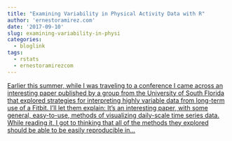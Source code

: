 ```yaml
---
title: "Examining Variability in Physical Activity Data with R"
author: 'ernestoramirez.com'
date: '2017-09-10'
slug: examining-variability-in-physi
categories:
  - bloglink
tags:
  - rstats
  - ernestoramirezcom
---
```


[Earlier this summer, while I was traveling to a conference I came across an interesting paper published by a group from the University of South Florida that explored strategies for interpreting highly variable data from long-term use of a Fitbit. I’ll let them explain: It’s an interesting paper, with some general, easy-to-use, methods of visualizing daily-scale time series data. While reading it, I got to thinking that all of the methods they explored should be able to be easily reproducible in...<click to read more>](http://ernestoramirez.com/post/2017/09/10/examining-variability-in-physical-activity-data-with-r/)

